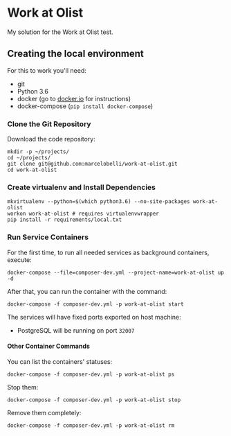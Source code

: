 # Work at Olist

My solution for the Work at Olist test.

## Creating the local environment

For this to work you'll need:

- git
- Python 3.6
- docker (go to [docker.io](https://docker.io) for instructions)
- docker-compose (`pip install docker-compose`)

### Clone the Git Repository

Download the code repository:

    mkdir -p ~/projects/
    cd ~/projects/
    git clone git@github.com:marcelobelli/work-at-olist.git
    cd work-at-olist

### Create virtualenv and Install Dependencies

    mkvirtualenv --python=$(which python3.6) --no-site-packages work-at-olist
    workon work-at-olist # requires virtualenvwrapper
    pip install -r requirements/local.txt

### Run Service Containers

For the first time, to run all needed services as background containers, execute:

    docker-compose --file=composer-dev.yml --project-name=work-at-olist up -d
    
After that, you can run the container with the command:

    docker-compose -f composer-dev.yml -p work-at-olist start

The services will have fixed ports exported on host machine:
- PostgreSQL will be running on port `32007`

#### Other Container Commands

You can list the containers' statuses:

    docker-compose -f composer-dev.yml -p work-at-olist ps

Stop them:

    docker-compose -f composer-dev.yml -p work-at-olist stop

Remove them completely:

    docker-compose -f composer-dev.yml -p work-at-olist rm

